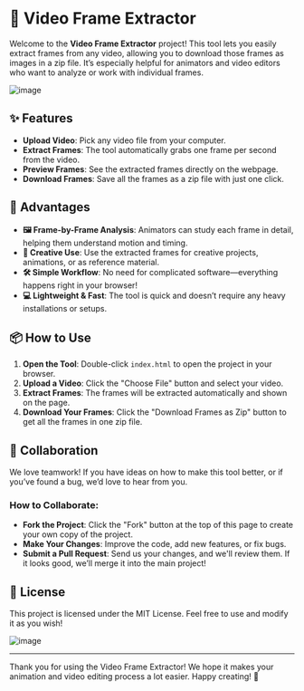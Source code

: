 # 🎥 Video Frame Extractor

Welcome to the **Video Frame Extractor** project! This tool lets you easily extract frames from any video, allowing you to download those frames as images in a zip file. It’s especially helpful for animators and video editors who want to analyze or work with individual frames.

![image](https://github.com/user-attachments/assets/18422673-648e-4b8b-8cf7-d7ccac126b3a)


## ✨ Features

- **Upload Video**: Pick any video file from your computer.
- **Extract Frames**: The tool automatically grabs one frame per second from the video.
- **Preview Frames**: See the extracted frames directly on the webpage.
- **Download Frames**: Save all the frames as a zip file with just one click.

## 🚀 Advantages

- **🖼️ Frame-by-Frame Analysis**: Animators can study each frame in detail, helping them understand motion and timing.
- **🎨 Creative Use**: Use the extracted frames for creative projects, animations, or as reference material.
- **🛠️ Simple Workflow**: No need for complicated software—everything happens right in your browser!
- **💻 Lightweight & Fast**: The tool is quick and doesn’t require any heavy installations or setups.

## 📦 How to Use

1. **Open the Tool**: Double-click `index.html` to open the project in your browser.
2. **Upload a Video**: Click the "Choose File" button and select your video.
3. **Extract Frames**: The frames will be extracted automatically and shown on the page.
4. **Download Your Frames**: Click the "Download Frames as Zip" button to get all the frames in one zip file.

## 🤝 Collaboration

We love teamwork! If you have ideas on how to make this tool better, or if you’ve found a bug, we’d love to hear from you.

### How to Collaborate:
- **Fork the Project**: Click the "Fork" button at the top of this page to create your own copy of the project.
- **Make Your Changes**: Improve the code, add new features, or fix bugs.
- **Submit a Pull Request**: Send us your changes, and we'll review them. If it looks good, we’ll merge it into the main project!

## 📜 License

This project is licensed under the MIT License. Feel free to use and modify it as you wish!

![image](https://github.com/user-attachments/assets/0fdec1b3-35b9-42f9-bbe1-65c117aae481)


---

Thank you for using the Video Frame Extractor! We hope it makes your animation and video editing process a lot easier. Happy creating! 🎉
